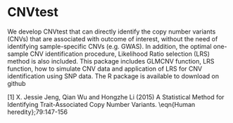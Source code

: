 # CNVtest
We develop CNVtest that can directly identify the copy number variants (CNVs) that are associated with outcome of interest, without the need of identifying sample-specific CNVs (e.g. GWAS). In addition, the optimal one-sample CNV identification procedure, Likelihood Ratio selection (LRS) method is also included. This package includes GLMCNV function, LRS function, how to simulate CNV data and application of LRS for CNV identification using SNP data. 
The R package is available to download on github

[1] X. Jessie Jeng, Qian Wu and Hongzhe Li (2015) A Statistical Method for Identifying Trait-Associated Copy Number Variants. \eqn{Human heredity};79:147-156
